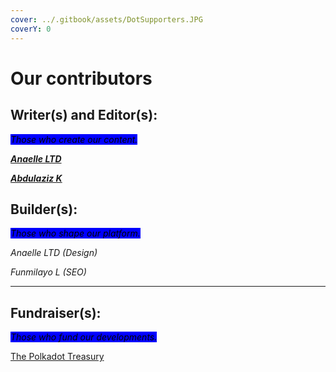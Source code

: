 ```yaml
---
cover: ../.gitbook/assets/DotSupporters.JPG
coverY: 0
---
```


# Our contributors

## Writer(s) and Editor(s):

_<mark style="background-color:blue;">Those who create our content.</mark>_

__[_Anaelle LTD_](https://t.me/AnaelleLTD)__

__[_Abdulaziz K_](https://twitter.com/akdatti94)__



## Builder(s):

_<mark style="background-color:blue;">Those who shape our platform.</mark>_

_Anaelle LTD (Design)_

_Funmilayo L (SEO)_

****

## **Fundraiser(s):**

_<mark style="background-color:blue;">Those who fund our developments.</mark>_

<mark style="background-color:blue;"></mark>[The Polkadot Treasury](https://polkadot.subsquare.io/council/motion/263)&#x20;

